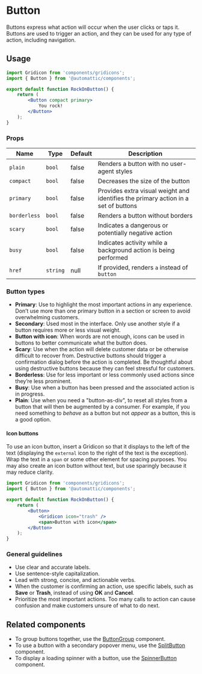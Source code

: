 # Button

Buttons express what action will occur when the user clicks or taps it. Buttons are used to trigger an action, and they can be used for any type of action, including navigation.

## Usage

```jsx
import Gridicon from 'components/gridicons';
import { Button } from '@automattic/components';

export default function RockOnButton() {
	return (
		<Button compact primary>
			You rock!
		</Button>
	);
}
```

### Props

| Name         | Type     | Default | Description                                                                        |
| ------------ | -------- | ------- | ---------------------------------------------------------------------------------- |
| `plain`    | `bool`   | false   | Renders a button with no user-agent styles                                                   |
| `compact`    | `bool`   | false   | Decreases the size of the button                                                   |
| `primary`    | `bool`   | false   | Provides extra visual weight and identifies the primary action in a set of buttons |
| `borderless` | `bool`   | false   | Renders a button without borders                                                   |
| `scary`      | `bool`   | false   | Indicates a dangerous or potentially negative action                               |
| `busy`       | `bool`   | false   | Indicates activity while a background action is being performed                    |
| `href`       | `string` | null    | If provided, renders `a` instead of `button`                                       |

### Button types

- **Primary**: Use to highlight the most important actions in any experience. Don’t use more than one primary button in a section or screen to avoid overwhelming customers.
- **Secondary**: Used most in the interface. Only use another style if a button requires more or less visual weight.
- **Button with icon**: When words are not enough, icons can be used in buttons to better communicate what the button does.
- **Scary**: Use when the action will delete customer data or be otherwise difficult to recover from. Destructive buttons should trigger a confirmation dialog before the action is completed. Be thoughtful about using destructive buttons because they can feel stressful for customers.
- **Borderless**: Use for less important or less commonly used actions since they’re less prominent.
- **Busy**: Use when a button has been pressed and the associated action is in progress.
- **Plain**: Use when you need a "button-as-div", to reset all styles from a button that will then be augmented by a consumer. For example, if you need something to _behave_ as a button but not _appear_ as a button, this is a good option.

#### Icon buttons

To use an icon button, insert a Gridicon so that it displays to the left of the text (displaying the `external` icon to the right of the text is the exception). Wrap the text in a `span` or some other element for spacing purposes. You may also create an icon button without text, but use sparingly because it may reduce clarity.

```jsx
import Gridicon from 'components/gridicons';
import { Button } from '@automattic/components';

export default function RockOnButton() {
	return (
		<Button>
			<Gridicon icon="trash" />
			<span>Button with icon</span>
		</Button>
	);
}
```

### General guidelines

- Use clear and accurate labels.
- Use sentence-style capitalization.
- Lead with strong, concise, and actionable verbs.
- When the customer is confirming an action, use specific labels, such as **Save** or **Trash**, instead of using **OK** and **Cancel**.
- Prioritize the most important actions. Too many calls to action can cause confusion and make customers unsure of what to do next.

## Related components

- To group buttons together, use the [ButtonGroup](./button-group) component.
- To use a button with a secondary popover menu, use the [SplitButton](./split-button) component.
- To display a loading spinner with a button, use the [SpinnerButton](./spinner-button) component.
